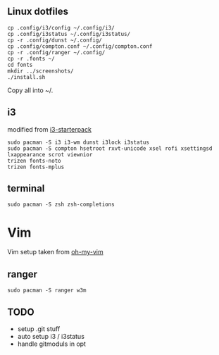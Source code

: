 ## Linux dotfiles

```
cp .config/i3/config ~/.config/i3/
cp .config/i3status ~/.config/i3status/
cp -r .config/dunst ~/.config/
cp .config/compton.conf ~/.config/compton.conf
cp -r .config/ranger ~/.config/
cp -r .fonts ~/
cd fonts
mkdir ../screenshots/
./install.sh
```
Copy all into ~/.

## i3
modified from [i3-starterpack](https://github.com/addy-dclxvi/i3-starterpack.git)
```
sudo pacman -S i3 i3-wm dunst i3lock i3status 
sudo pacman -S compton hsetroot rxvt-unicode xsel rofi xsettingsd lxappearance scrot viewnior
trizen fonts-noto
trizen fonts-mplus
```

## terminal
```
sudo pacman -S zsh zsh-completions
```

# Vim
Vim setup taken from [oh-my-vim](https://github.com/liangxianzhe/oh-my-vim)

## ranger
```
sudo pacman -S ranger w3m
```

## TODO
- setup .git stuff
- auto setup i3 / i3status
- handle gitmoduls in opt
